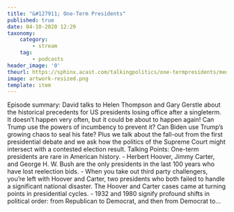 ```yaml
---
title: "&#127911; One-Term Presidents"
published: true
date: 04-10-2020 12:29
taxonomy:
    category:
        - stream
    tag:
        - podcasts
header_image: '0'
theurl: https://sphinx.acast.com/talkingpolitics/one-termpresidents/media.mp3
image: artwork-resized.png
template: item
--- 
```

Episode summary: David talks to Helen Thompson and Gary Gerstle about the historical precedents for US presidents losing office after a singleterm. It doesn’t happen very often, but it could be about to happen again! Can Trump use the powers of incumbency to prevent it? Can Biden use Trump’s growing chaos to seal his fate? Plus we talk about the fall-out from the first presidential debate and we ask how the politics of the Supreme Court might intersect with a contested election result. Talking Points: One-term presidents are rare in American history. - Herbert Hoover, Jimmy Carter, and George H. W. Bush are the only presidents in the last 100 years who have lost reelection bids. - When you take out third party challengers, you’re left with Hoover and Carter, two presidents who both failed to handle a significant national disaster. The Hoover and Carter cases came at turning points in presidential cycles. - 1932 and 1980 signify profound shifts in political order: from Republican to Democrat, and then from Democrat to…

